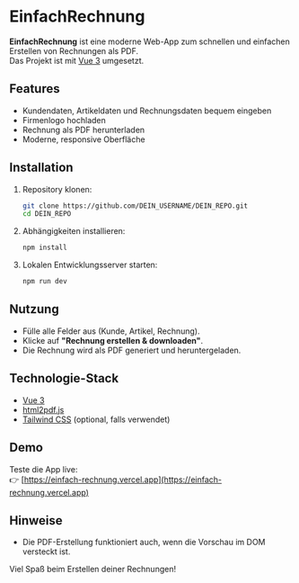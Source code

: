 # EinfachRechnung

**EinfachRechnung** ist eine moderne Web-App zum schnellen und einfachen Erstellen von Rechnungen als PDF.  
Das Projekt ist mit [Vue 3](https://vuejs.org/) umgesetzt.


## Features

- Kundendaten, Artikeldaten und Rechnungsdaten bequem eingeben
- Firmenlogo hochladen
- Rechnung als PDF herunterladen  
- Moderne, responsive Oberfläche

## Installation

1. Repository klonen:
    ```sh
    git clone https://github.com/DEIN_USERNAME/DEIN_REPO.git
    cd DEIN_REPO
    ```

2. Abhängigkeiten installieren:
    ```sh
    npm install
    ```

3. Lokalen Entwicklungsserver starten:
    ```sh
    npm run dev
    ```

## Nutzung

- Fülle alle Felder aus (Kunde, Artikel, Rechnung).
- Klicke auf **"Rechnung erstellen & downloaden"**.
- Die Rechnung wird als PDF generiert und heruntergeladen.

## Technologie-Stack

- [Vue 3](https://vuejs.org/)
- [html2pdf.js](https://github.com/eKoopmans/html2pdf.js)
- [Tailwind CSS](https://tailwindcss.com/) (optional, falls verwendet)

## Demo

Teste die App live:  
👉 [https://einfach-rechnung.vercel.app](https://einfach-rechnung.vercel.app)


## Hinweise

- Die PDF-Erstellung funktioniert auch, wenn die Vorschau im DOM versteckt ist.
 

Viel Spaß beim Erstellen deiner Rechnungen!
